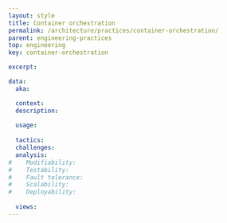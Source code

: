 ```yaml
---
layout: style
title: Container orchestration
permalink: /architecture/practices/container-orchestration/
parent: engineering-practices
top: engineering
key: container-orchestration

excerpt:

data:
  aka:

  context:
  description:
 
  usage:
  
  tactics:
  challenges:
  analysis:
#    Modifiability:
#    Testability:
#    Fault tolerance:
#    Scalability:
#    Deployability:
    
  views:
---
```

